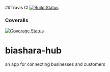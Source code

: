 ##Travis CI
[![Build Status](https://travis-ci.org/ochi96/biashara-hub.svg?branch=master)](https://travis-ci.org/ochi96/biashara-hub)
### Coveralls
[![Coverage Status](https://coveralls.io/repos/ochi96/biashara-hub/badge.svg)](https://coveralls.io/r/ochi96/biashara-hub)

# biashara-hub
an app for connecting businesses and customers
